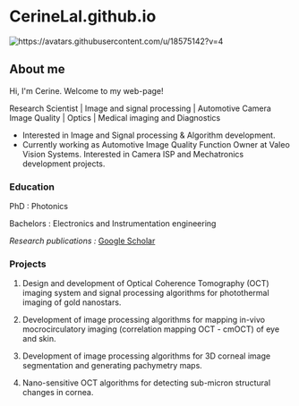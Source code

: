 # CerineLal.github.io
<picture>
 <source media="(prefers-color-scheme: dark)" srcset="https://avatars.githubusercontent.com/u/18575142?v=4">
 <source media="(prefers-color-scheme: light)" srcset="https://avatars.githubusercontent.com/u/18575142?v=4">
 <img alt="https://avatars.githubusercontent.com/u/18575142?v=4" src="https://avatars.githubusercontent.com/u/18575142?v=4">
</picture>

## About me
Hi, I'm Cerine. Welcome to my web-page!

Research Scientist | Image and signal processing | Automotive Camera Image Quality | Optics | Medical imaging and Diagnostics

- Interested in Image and Signal processing & Algorithm development.
- Currently working as Automotive Image Quality Function Owner at Valeo Vision Systems. Interested in Camera ISP and 
  Mechatronics  development projects. 
 
### Education
PhD : Photonics
 
Bachelors : Electronics and Instrumentation engineering

_Research publications :_ [Google Scholar](https://scholar.google.com/citations?user=4PBLiDIAAAAJ&hl=en)

### Projects
1. Design and development of Optical Coherence Tomography (OCT) imaging system and signal processing algorithms for photothermal imaging of gold nanostars.
   
2. Development of image processing algorithms for mapping in-vivo mocrocirculatory imaging (correlation mapping OCT - 
   cmOCT) of eye and skin.
   
3. Development of image processing algorithms for 3D corneal image segmentation and generating pachymetry maps.
   
4. Nano-sensitive OCT algorithms for detecting sub-micron structural changes in cornea.




